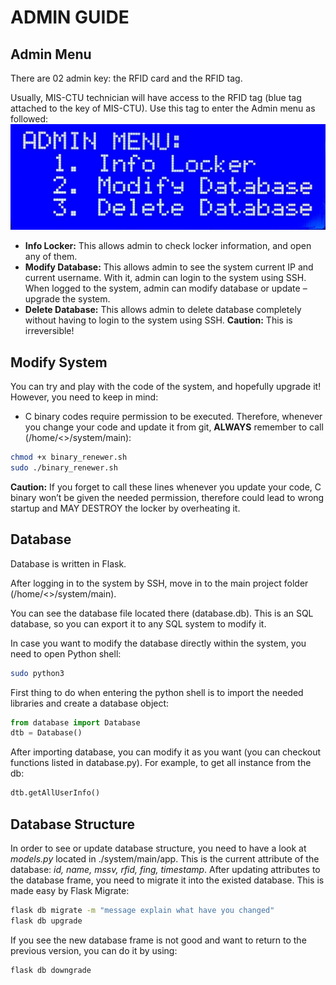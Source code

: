 
# ADMIN GUIDE

## Admin Menu
There are 02 admin key: the RFID card and the RFID tag.
    
Usually, MIS-CTU technician will have access to the RFID tag (blue tag attached to the key of MIS-CTU). Use this tag to enter the Admin menu as followed:
    ![Admin menu](pictures/lcd08.jpg)

*   **Info Locker:** This allows admin to check locker information, and open any of them.
*	**Modify Database:** This allows admin to see the system current IP and current username. With it, admin can login to the system using SSH. When logged to the system, admin can modify database or update – upgrade the system.
*	**Delete Database:** This allows admin to delete database completely without having to login to the system using SSH. **Caution:** This is irreversible!

## Modify System
You can try and play with the code of the system, and hopefully upgrade it!
However, you need to keep in mind:
-	C binary codes require permission to be executed. Therefore, whenever you change your code and update it from git, **ALWAYS** remember to call (/home/<<user>>/system/main):
```bash
chmod +x binary_renewer.sh
sudo ./binary_renewer.sh
```
**Caution:** If you forget to call these lines whenever you update your code, C binary won’t be given the needed permission, therefore could lead to wrong startup and MAY DESTROY the locker by overheating it.

## Database
Database is written in Flask.

After logging in to the system by SSH, move in to the main project folder (/home/<<user>>/system/main).

You can see the database file located there (database.db). This is an SQL database, so you can export it to any SQL system to modify it.

In case you want to modify the database directly within the system, you need to open Python shell:
```bash
sudo python3
```
First thing to do when entering the python shell is to import the needed libraries and create a database object:
```python
from database import Database
dtb = Database()
```
After importing database, you can modify it as you want (you can checkout functions listed in database.py). For example, to get all instance from the db:
```python
dtb.getAllUserInfo()
```

## Database Structure
In order to see or update database structure, you need to have a look at _models.py_ located in ./system/main/app. This is the current attribute of the database: _id, name, mssv, rfid, fing, timestamp_.
After updating attributes to the database frame, you need to migrate it into the existed database. This is made easy by Flask Migrate:
```bash
flask db migrate -m "message explain what have you changed"
flask db upgrade
```
If you see the new database frame is not good and want to return to the previous version, you can do it by using:
```bash
flask db downgrade
```

